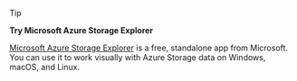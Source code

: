 > [!TIP]
> 
> **Try Microsoft Azure Storage Explorer**
> 
> [Microsoft Azure Storage Explorer](/azure/vs-azure-tools-storage-manage-with-storage-explorer) is a free, standalone app from Microsoft. You can use it to work visually with Azure Storage data on Windows, macOS, and Linux.
> 
> 
